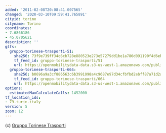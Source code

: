 ```yaml
---
added: '2011-02-08T20:08:41.007565'
changed: '2020-03-10T09:59:41.765891'
cityid: torino
cityname: Torino
coordinates:
- 7.6866186
- 45.0705621
description: ''
gtfs:
  gruppo-torinese-trasporti-51:
    sha256: 73f9e739ff34c6cb728e880523e273e57279dd1be1a786d091190f4d6ebd4f5b
    tf_feed_id: gruppo-torinese-trasporti/51
    url: https://openmobilitydata-data.s3-us-west-1.amazonaws.com/public/feeds/gruppo-torinese-trasporti/51/20200306-2/gtfs.zip
  gruppo-torinese-trasporti-664:
    sha256: b0696a9a3cf886563c6b3991098a4c9687e97d34cfbfbd2ebff87a71d2a3b59b
    tf_feed_id: gruppo-torinese-trasporti/664
    url: https://openmobilitydata-data.s3-us-west-1.amazonaws.com/public/feeds/gruppo-torinese-trasporti/664/20160517/gtfs.zip
options:
  estimatedMaxCalculateCalls: 1452000
tf_location_ids:
- 79-turin-italy
version: 5
zoom: 12
---
```


(c) [Gruppo Torinese Trasporti](http://www.gtt.to.it/)
